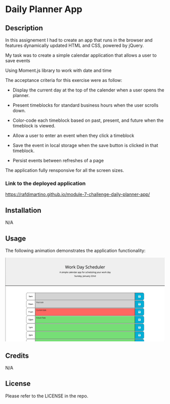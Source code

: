 # Daily Planner App
## Description
In this assignement I had to create an app that runs in the browser and features dynamically updated HTML and CSS, powered by jQuery.

My task was to create a simple calendar application that allows a user to save events

Using Moment.js library to work with date and time

The acceptance criteria for this exercise were as follow:

* Display the current day at the top of the calender when a user opens the planner.
 
* Present timeblocks for standard business hours when the user scrolls down.
 
* Color-code each timeblock based on past, present, and future when the timeblock is viewed.
 
* Allow a user to enter an event when they click a timeblock

* Save the event in local storage when the save button is clicked in that timeblock.

* Persist events between refreshes of a page
 

The application fully rensponsive for all the screen sizes.


### Link to the deployed application 
https://rafdimartino.github.io/module-7-challenge-daily-planner-app/

## Installation
N/A

## Usage
The following animation demonstrates the application functionality:

![**screenshot of the application**](assets/images/application-screenshot.gif)

## Credits
N/A

## License
Please refer to the LICENSE in the repo.